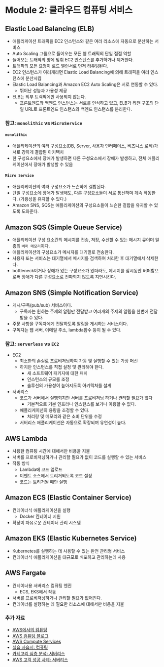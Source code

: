 # Module 2: 클라우드 컴퓨팅 서비스

## Elastic Load Balancing (ELB)

- 애플리케이션 트래픽을 EC2 인스턴스와 같은 여러 리소스에 자동으로 분산하는 서비스
- Auto Scaling 그룹으로 들어오는 모든 웹 트래픽의 단일 접점 역할
- 들어오는 트래픽의 양에 맞춰 EC2 인스턴스를 추가하거나 제거한다.
- 트래픽의 모든 요청이 로드 밸런서로 먼저 라우팅된다.
- EC2 인스턴스가 여러개라면 Elastic Load Balancing에 의해 트래픽을 여러 인스턴스에 분산시킴
- Elastic Load Balancing과 Amazon EC2 Auto Scaling은 서로 연동할 수 있다.
  - 뛰어난 성능과 가용성 제공
- ELB는 외부 트랙픽에만 사용되지 않는다.
  - 프론트엔드와 백엔드 인스턴스는 서로를 인식하고 있고, ELB가 리전 구조의 단일 URL로 프론트엔드 인스턴스와 백엔드 인스턴스를 분리한다. 



### 참고: `monolithic` vs `MicroService`

#### `monolithic`

- 애플리케이션의 여러 구성요소(DB, Server, 사용자 인터페이스, 비즈니스 로직)가 서로 강하게 결합된 아키텍처
- 한 구성요소에서 장애가 발생하면 다른 구성요소에서 장애가 발생하고, 전체 애플리케이션에서 장애가 발생할 수 있음

#### `Micro Service`

- 애플리케이션의 여러 구성요소가 느슨하게 결합된다.
- 단일 구성요소에 장애가 발생해도, 다른 구성요소들이 서로 통신하며 계속 작동한다. (가용성을 유지할 수 있다.)
- Amazon SNS, SQS는 애플리케이션의 구성요소들이 느슨한 결합을 유지할 수 있도록 도와준다.

## Amazon SQS (Simple Queue Service)

- 애플리케이션 구성 요소간의 메시지를 전송, 저장, 수신할 수 있는 메시지 큐이며 일종의 `버퍼 메모리`이다.
- 애플리케이션의 구성요소가 메시지를 대기열로 전송한다.
- 사용자 또는 서비스는 대기열에서 메시지를 검색하여 처리한 후 대기열에서 삭제한다.
- bottleneck이거나 장애가 있는 구성요소가 있더라도, 메시지를 잠시동안 버퍼함으로써 장애가 다른 구성요소로 전파되지 않도록 지연시킨다.

## Amazon SNS (Simple Notification Service)

- 게시/구독(pub/sub) 서비스이다.
  - 구독자는 원하는 주제의 알림만 전달받고 여러개의 주제의 알림을 한번에 전달 받을 수 있다.
- 주문 사항을 구독자에게 전달하도록 알림을 게시하는 서비스이다.
- 구독자는 웹 서버, 이메일 주소, lambda함수 등이 될 수 있다.



### 참고: `serverless` vs `EC2`

- EC2
  - 최소한의 손실로 프로비저닝하여 가동 및 실행할 수 있는 가상 머신
  - 하지만 인스턴스를 직접 설정 및 관리해야 한다.
    - 새 소프트웨어 패키지에 대한 패치
    - 인스턴스의 규모를 조정
    - 솔루션의 가용성이 높아지도록 아키텍처를 설계
- 서버리스
  - 코드가 서버에서 실행되지만 서버를 프로비저닝 하거나 관리할 필요가 없다
    - 기본적으로 기본 인프라나 인스턴스를 보거나 이용할 수 없다.
  - 애플리케이션의 용량을 조정할 수 있다.
    - 처리량 및 메모리와 같은 소비 단위를 수정
  - 서버리스 애플리케이션은 자동으로 확장되며 유연성이 높다.



## AWS Lambda

- 사용한 컴퓨팅 시간에 대해서만 비용을 지불
- 서버를 프로비저닝하거나 관리할 필요가 없이 코드를 실행할 수 있는 서비스
- 작동 방식
  - Lambda에 코드 업로드
  - 이벤트 소스에서 트리거되도록 코드 설정
  - 코드는 트리거될 때만 실행



## Amazon ECS (Elastic Container Service)

- 컨테이너식 애플리케이션을 실행
  - Docker 컨테이너 지원
- 확장이 자유로운 컨테이너 관리 시스템



## Amazon EKS (Elastic Kubernetes Service)

- Kubernetes를 실행하는 데 사용할 수 있는 완전 관리형 서비스
- 컨테이너식 애플리케이션을 대규모로 배포하고 관리하는데 사용



## AWS Fargate

- 컨테이너용 서버리스 컴퓨팅 엔진
  - ECS, EKS에서 작동
- 서버를 프로비저닝하거나 관리할 필요가 없어진다.
- 컨테이너를 실행하는 데 필요한 리소스에 대해서만 비용을 지불



### 추가 자료

- [AWS에서의 컴퓨팅](https://aws.amazon.com/products/compute)
- [AWS 컴퓨팅 블로그](https://aws.amazon.com/blogs/compute/)
- [AWS Compute Services](https://docs.aws.amazon.com/whitepapers/latest/aws-overview/compute-services.html)
- [실습 자습서: 컴퓨팅](https://aws.amazon.com/getting-started/hands-on/?awsf.getting-started-category=category%23compute&awsf.getting-started-content-type=content-type%23hands-on)
- [카테고리 심층 분석: 서버리스](https://aws.amazon.com/getting-started/deep-dive-serverless/)
- [AWS 고객 성공 사례: 서버리스](https://aws.amazon.com/solutions/case-studies/?customer-references-cards.sort-by=item.additionalFields.publishedDate&customer-references-cards.sort-order=desc&awsf.customer-references-location=*all&awsf.customer-references-segment=*all&awsf.customer-references-product=product%23vpc|product%23api-gateway|product%23cloudfront|product%23route53|product%23directconnect|product%23elb&awsf.customer-references-category=category%23serverless)